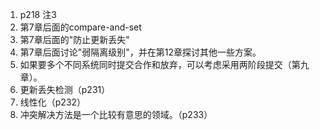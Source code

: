 1. p218 注3
2. 第7章后面的compare-and-set
3. 第7章后面的"防止更新丢失"
4. 第7章后面讨论"弱隔离级别"，并在第12章探讨其他一些方案。
5. 如果要多个不同系统同时提交合作和放弃，可以考虑采用两阶段提交（第九章）。
6. 更新丢失检测（p231）
7. 线性化（p232）
8. 冲突解决方法是一个比较有意思的领域。（p233）
